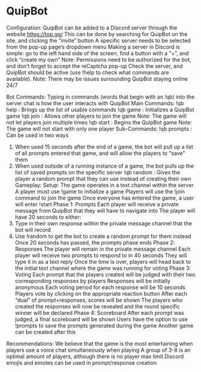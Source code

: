 # QuipBot

Configuration:
QuipBot can be added to a Discord server through the website https://top.gg/
This can be done by searching for QuipBot on the site, and clicking the “invite” button
A specific server needs to be selected from the pop-up page’s dropdown menu
Making a server in Discord is simple: go to the left hand side of the screen, find a button with a “+”, and click “create my own”
Note: Permissions need to be authorized for the bot, and don’t forget to accept the reCaptcha pop-up
Check the server, and QuipBot should be active (use !help to check what commands are available).
Note: There may be issues surrounding QuipBot staying online 24/7
 
Bot Commands:
Typing in commands (words that begin with an !qb) into the server chat is how the user interacts with QuipBot
Main Commands:
!qb help : Brings up the list of usable commands
!qb game : Initializes a QuipBot game
!qb join : Allows other players to join the game
Note: The game will not let players join multiple times
!qb start : Begins the QuipBot game
Note: The game will not start with only one player
Sub-Commands:
!qb prompts : Can be used in two ways
1. When used 15 seconds after the end of a game, the bot will pull up a list of all prompts entered that game, and will allow the players to "save" them
2. When used outside of a running instance of a game, the bot pulls up the list of saved prompts on the specific server
!qb random : Gives the player a random prompt that they can use instead of creating their own
Gameplay:
Setup:
The game operates in a text channel within the server 
A player must use !game to initialize a game
Players will use the !join command to join the game
Once everyone has entered the game, a user will enter !start
Phase 1: Prompts
Each player will receive a private message from QuipBot that they will have to navigate into
The player will have 20 seconds to either: 
1. Type in their own response within the private message channel that the bot will record
2. Use !random to get the bot to create a random prompt for them instead
Once 20 seconds has passed, the prompts phase ends
Phase 2: Responses
The player will remain in the private message channel
Each player will receive two prompts to respond to in 40 seconds
They will type it in as a text reply
Once the time is over, players will head back to the initial text channel where the game was running for voting
Phase 3: Voting
Each prompt that the players created will be judged with their two corresponding responses by players
Responses will be initially anonymous 
Each voting period for each response will be 10 seconds
Players vote by clicking on the appropriate reaction button
After each “dual” of prompt+responses, scores will be shown
The players who created the responses will now be revealed and the round specific winner will be declared
Phase 4: Scoreboard
After each prompt was judged, a final scoreboard will be shown
Users have the option to use !prompts to save the prompts generated during the game
Another game can be created after this
 
Recommendations:
We believe that the game is the most entertaining when players use a voice chat simultaneously when playing
A group of 3-8 is an optimal amount of players, although there is no player max limit
Discord emojis and emotes can be used in prompt/response creation

